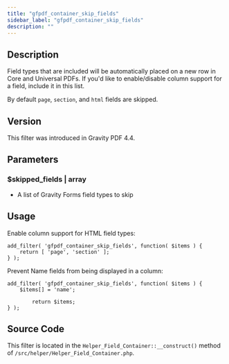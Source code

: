 ```yaml
---
title: "gfpdf_container_skip_fields"
sidebar_label: "gfpdf_container_skip_fields"
description: ""
---
```




## Description

Field types that are included will be automatically placed on a new row in Core and Universal PDFs. If you'd like to enable/disable column support for a field, include it in this list.

By default `page`, `section`, and `html` fields are skipped.

## Version

This filter was introduced in Gravity PDF 4.4.

## Parameters

### $skipped_fields | array
*  A list of Gravity Forms field types to skip

## Usage

Enable column support for HTML field types:

```language-php
add_filter( 'gfpdf_container_skip_fields', function( $items ) {
	return [ 'page', 'section' ];
} );
```

Prevent Name fields from being displayed in a column:

```language-php
add_filter( 'gfpdf_container_skip_fields', function( $items ) {
	$items[] = 'name';

        return $items;
} );
```

## Source Code

This filter is located in the `Helper_Field_Container::__construct()` method of `/src/helper/Helper_Field_Container.php`.